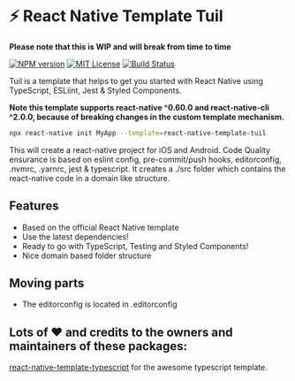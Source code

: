 # :zap: React Native Template Tuil
**Please note that this is WIP and will break from time to time**

[![NPM version][npm-version-image]][npm-url] [![MIT License][license-image]][license] [![Build Status][travis-image]][travis-url]

Tuil is a template that helps to get you started with React Native using TypeScript, ESLiint, Jest & Styled Components.

**Note this template supports react-native ^0.60.0 and react-native-cli ^2.0.0, because of breaking changes in the custom template mechanism.**

```bash
npx react-native init MyApp --template=react-native-template-tuil
```

This will create a react-native project for iOS and Android. Code Quality ensurance is based on eslint config, pre-commit/push hooks, editorconfig, .nvmrc, .yarnrc, jest & typescript. It creates a ./src folder which contains the react-native code in a domain like structure.

## Features

* Based on the official React Native template
* Use the latest dependencies!
* Ready to go with TypeScript, Testing and Styled Components!
* Nice domain based folder structure

## Moving parts
- The editorconfig is located in .editorconfig


## Lots of ❤️ and credits to the owners and maintainers of these packages:

[react-native-template-typescript](https://github.com/react-native-community/react-native-template-typescript) for the awesome typescript template.

[license-image]: http://img.shields.io/badge/license-MIT-blue.svg
[license]: LICENSE

[travis-url]: http://travis-ci.org/patrickkempff/react-native-template-tuil
[travis-image]: https://travis-ci.org/patrickkempff/react-native-template-tuil.svg?branch=master

[npm-url]: https://npmjs.org/package/react-native-template-tuil
[npm-version-image]: https://badge.fury.io/js/react-native-template-tuil.svg
